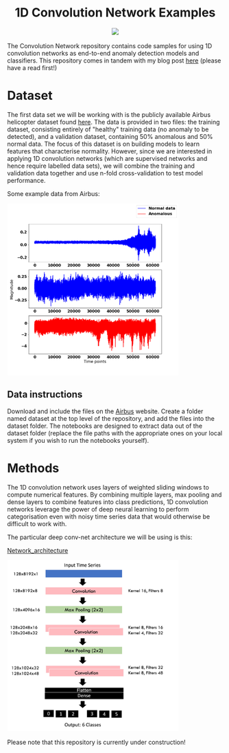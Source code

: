 
<h1 align="center">
  <b>1D Convolution Network Examples </b><br>
</h1>

<p align="center">
      <a href="https://www.python.org/">
        <img src="https://img.shields.io/badge/Python-3.7-ff69b4.svg" /></a>    
</p>


The Convolution Network repository contains code samples for using 1D convolution networks as end-to-end anomaly detection models and classifiers. This repository comes in tandem with my blog post [here](https://twan3617.github.io/machine/learning/2022/03/08/The_1D_Convolution.html) (please have a read first!)
# Dataset
The first data set we will be working with is the publicly available Airbus helicopter dataset found [here](https://www.research-collection.ethz.ch/handle/20.500.11850/415151). The data is provided in two files: the training dataset, consisting entirely of "healthy" training data (no anomaly to be detected), and a validation dataset, containing 50% anomalous and 50% normal data. The focus of this dataset is on building models to learn features that characterise normality. However, since we are interested in applying 1D convolution networks (which are supervised networks and hence require labelled data sets), we will combine the training and validation data together and use n-fold cross-validation to test model performance.

Some example data from Airbus: 

<p float="none">
  <img src="assets_images/helicopter_data_example.png?raw=true "Title"" width="400" />
</p>

## Data instructions
Download and include the files on the [Airbus](https://www.research-collection.ethz.ch/handle/20.500.11850/415151) website. Create a folder named dataset at the top level of the repository, and add the files into the dataset folder. The notebooks are designed to extract data out of the dataset folder (replace the file paths with the appropriate ones on your local system if you wish to run the notebooks yourself).

# Methods
The 1D convolution network uses layers of weighted sliding windows to compute numerical features. By combining multiple layers, max pooling and dense layers to combine features into class predictions, 1D convolution networks leverage the power of deep neural learning to perform categorisation even with noisy time series data that would otherwise be difficult to work with. 

The particular deep conv-net architecture we will be using is this: 

[Network_architecture](/assets_images/1Dconvnet_architecture.jpg)
<p float="none">
  <img src="assets_images/1Dconvnet_architecture.jpg?raw=true "Title"" width="400" />
</p>

Please note that this repository is currently under construction!

